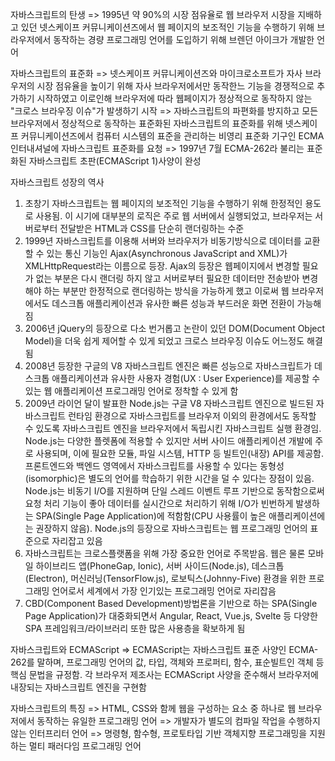 자바스크립트의 탄생
 => 1995년 약 90%의 시장 점유율로 웹 브라우저 시장을 지배하고 있던 넷스케이프 커뮤니케이션즈에서 웹 페이지의 보조적인 기능을 수행하기 위해 브라우저에서 동작하는 경량 프로그래밍 언어를 도입하기 위해 브렌던 아이크가 개발한 언어

자바스크립트의 표준화
 => 넷스케이프 커뮤니케이션즈와 마이크로소프트가 자사 브라우저의 시장 점유율을 높이기 위해 자사 브라우저에서만 동작한느 기능을 경쟁적으로 추가하기 시작하였고 이로인해 브라우저에 따라 웹페이지가 정상적으로 동작하지 않는 "크로스 브라우징 이슈"가 발생하기 시작
 => 자바스크립트의 파편화를 방지하고 모든 브라우저에서 정상적으로 동작하는 표준화된 자바스크립트의 표준화를 위해 넷스케이프 커뮤니케이션즈에서 컴퓨터 시스템의 표준을 관리하는 비영리 표준화 기구인 ECMA 인터내셔널에 자바스크립트 표준화를 요청
 => 1997년 7월 ECMA-262라 불리는 표준화된 자바스크립트 초판(ECMAScript 1)사양이 완성

자바스크립트 성장의 역사
 1. 초창기 자바스크립트는 웹 페이지의 보조적인 기능을 수행하기 위해 한정적인 용도로 사용됨. 이 시기에 대부분의 로직은 주로 웹 서버에서 실행되었고, 브라우저는 서버로부터 전달받은 HTML과 CSS를 단순히 랜더링하는 수준
 2. 1999년 자바스크립트를 이용해 서버와 브라우저가 비동기방식으로 데이터를 교환할 수 있는 통신 기능인 Ajax(Asynchronous JavaScript and XML)가 XMLHttpRequest라는 이름으로 등장. Ajax의 등장은 웹페이지에서 변경할 필요가 없는 부분은 다시 랜더링 하지 않고 서버로부터 필요한 데이터만 전송받아 변경해야 하는 부분만 한정적으로 랜더링하는 방식을 가능하게 했고 이로써 웹 브라우저에서도 데스크톱 애플리케이션과 유사한 빠른 성능과 부드러운 화면 전환이 가능해짐
 3. 2006년 jQuery의 등장으로 다소 번거롭고 논란이 있던 DOM(Document Object Model)을 더욱 쉽게 제어할 수 있게 되었고 크로스 브라우징 이슈도 어느정도 해결됨
 4. 2008년 등장한 구글의 V8 자바스크립트 엔진은 빠른 성능으로 자바스크립트가 데스크톱 애플리케이션과 유사한 사용자 경험(UX : User Experience)를 제공할 수 있는 웹 애플리케이션 프로그래밍 언어로 정착할 수 있게 함
 5. 2009년 라이언 달이 발표한 Node.js는 구글 V8 자바스크립트 엔진으로 빌드된 자바스크립트 런타임 환경으로 자바스크립트를 브라우저 이외의 환경에서도 동작할 수 있도록 자바스크립트 엔진을 브라우저에서 독립시킨 자바스크립트 실행 환경임. Node.js는 다양한 플렛폼에 적용할 수 있지만 서버 사이드 애플리케이션 개발에 주로 사용되며, 이에 필요한 모듈, 파일 시스템, HTTP 등 빌트인(내장) API를 제공함. 프론트엔드와 백엔드 영역에서 자바스크립트를 사용할 수 있다는 동형성(isomorphic)은 별도의 언어를 학습하기 위한 시간을 덜 수 있다는 장점이 있음. Node.js는 비동기 I/O를 지원하며 단일 스레드 이벤트 루프 기반으로 동작함으로써 요청 처리 기능이 좋아 데이터를 실시간으로 처리하기 위해 I/O가 빈번하게 발생하는 SPA(Single Page Application)에 적함함(CPU 사용률이 높은 애플리케이션에는 권장하지 않음). Node.js의 등장으로 자바스크립트는 웹 프로그래밍 언어의 표준으로 자리잡고 있음
 6. 자바스크립트는 크로스플랫폼을 위해 가장 중요한 언어로 주목받음. 웹은 물론 모바일 하이브리드 앱(PhoneGap, Ionic), 서버 사이드(Node.js), 데스크톱(Electron), 머신러닝(TensorFlow.js), 로보틱스(Johnny-Five) 환경을 위한 프로그래밍 언어로서 세계에서 가장 인기있는 프로그래밍 언어로 자리잡음
 7. CBD(Component Based Development)방법론을 기반으로 하는 SPA(Single Page Application)가 대중화되면서 Angular, React, Vue.js, Svelte 등 다양한 SPA 프레임워크/라이브러리 또한 많은 사용층을 확보하게 됨

자바스크립트와 ECMAScript
 => ECMAScript는 자바스크립트 표준 사양인 ECMA-262를 말하며, 프로그래밍 언어의 값, 타입, 객체와 프로퍼티, 함수, 표순빌트인 객체 등 핵심 문법을 규정함. 각 브라우저 제조사는 ECMAScript 사양을 준수해서 브라우저에 내장되는 자바스크립트 엔진을 구현함

자바스크립트의 특징
 => HTML, CSS와 함께 웹을 구성하는 요소 중 하나로 웹 브라우저에서 동작하는 유일한 프로그래밍 언어
 => 개발자가 별도의 컴파일 작업을 수행하지 않는 인터프리터 언어
 => 명령형, 함수형, 프로토타입 기반 객체지향 프로그래밍을 지원하는 멀티 패러다임 프로그래밍 언어
